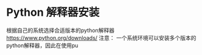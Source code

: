 # Python 解释器安装
根据自己的系统选择合适版本的python解释器 https://www.python.org/downloads/
注意： 一个系统环境可以安装多个版本的python解释器，因此在使用pu

<!--stackedit_data:
eyJoaXN0b3J5IjpbMTUwNjE0Mjg1OCwxMjM3OTQyNzU5LDEyND
M2NjE2MzhdfQ==
-->